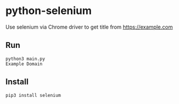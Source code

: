 # python-selenium

Use selenium via Chrome driver to get title from https://example.com

## Run

```
python3 main.py
Example Domain
```

## Install

```
pip3 install selenium
```
